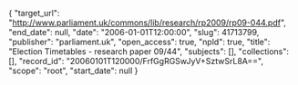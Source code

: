 {
  "target_url": "http://www.parliament.uk/commons/lib/research/rp2009/rp09-044.pdf", 
  "end_date": null, 
  "date": "2006-01-01T12:00:00", 
  "slug": 41713799, 
  "publisher": "parliament.uk", 
  "open_access": true, 
  "npld": true, 
  "title": "Election Timetables - research paper 09/44", 
  "subjects": [], 
  "collections": [], 
  "record_id": "20060101T120000/FrfGgRGSwJyV+SztwSrL8A==", 
  "scope": "root", 
  "start_date": null
}

